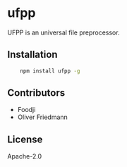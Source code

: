 # ufpp

UFPP is an universal file preprocessor.


## Installation


```bash
	npm install ufpp -g
```


## Contributors

- Foodji
- Oliver Friedmann


## License

Apache-2.0

